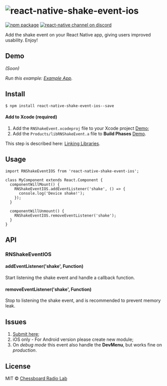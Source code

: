 # ![react-native-shake-event-ios](https://storage.googleapis.com/cdn.chessboardradio.com/lab/projects/01-NShakeEventIOS/promo.png)

[![npm package](https://img.shields.io/npm/v/react-native.svg?style=flat-square)](https://www.npmjs.org/package/gatsby)
[![react-native channel on discord](https://img.shields.io/badge/discord-react--native%40reactiflux-738bd7.svg?style=flat-square)](https://discord.gg/0ZcbPKXt5bXsb3os)

Add the shake event on your React Native app, giving users improved usability. Enjoy!

## Demo

*(Soon)*

*Run this example: [Example App](#).*


## Install

```
$ npm install react-native-shake-event-ios--save
```

#### Add to Xcode (required)

1. Add the `RNShakeEvent.xcodeproj` file to your Xcode project [Demo](https://facebook.github.io/react-native/img/AddToLibraries.png);
2. Add the `Products/libRNShakeEvent.a` file to **Build Phases**  [Demo](https://facebook.github.io/react-native/img/AddToBuildPhases.png).

This step is described here: [Linking Libraries](https://facebook.github.io/react-native/docs/linking-libraries-ios.html#content).

## Usage

```
import RNShakeEventIOS from 'react-native-shake-event-ios';

class MyComponent extends React.Component {
  componentWillMount() {
    RNShakeEventIOS.addEventListener('shake', () => {      
      console.log('Device shake!');
    });
  }

  componentWillUnmount() {
    RNShakeEventIOS.removeEventListener('shake');
  }
}
```

## API

### RNShakeEventIOS

#### addEventListener('shake', Function)
Start listening the shake event and handle a callback function.

#### removeEventListener('shake', Function)
Stop to listening the shake event, and is recommended to prevent memory leak.

## Issues
1. [Submit here](https://github.com/jadsonlourenco/react-native-shake-event-ios/issues);
2. iOS only - For Android version please create new module;
3. On *debug mode* this event also handle the **DevMenu**, but works fine on *production*.

## License

MIT © [Chessboard Radio Lab](https://chessboardradio.com)
